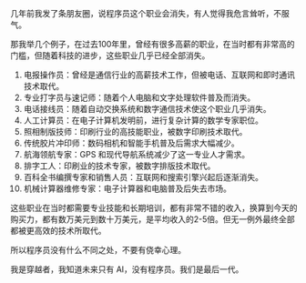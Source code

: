 几年前我发了条朋友圈，说程序员这个职业会消失，有人觉得我危言耸听，不服气。

那我举几个例子，在过去100年里，曾经有很多高薪的职业，在当时都有非常高的门槛，但随着科技的进步，这些职业几乎已经全部消失。

1. 电报操作员：曾经是通信行业的高薪技术工作，但被电话、互联网和即时通讯技术取代。  
2. 专业打字员与速记师：随着个人电脑和文字处理软件普及而消失。  
3. 电话接线员：随着自动交换系统和数字通信技术使这个职业几乎消失。  
4. 人工计算员：在电子计算机发明前，进行复杂计算的数学专家职位。  
5. 照相制版技师：印刷行业的高技能职业，被数字印刷技术取代。  
6. 传统胶片冲印师：数码相机和智能手机普及后需求大幅减少。  
7. 航海领航专家：GPS 和现代导航系统减少了这一专业人才需求。  
8. 排字工人：印刷业的技术专家，被数字排版技术取代。  
9. 百科全书编撰专家和销售人员：互联网和搜索引擎兴起后逐渐消失。  
10. 机械计算器维修专家：电子计算器和电脑普及后失去市场。  

这些职业在当时都需要专业技能和长期培训，都有非常不错的收入，换算到今天的购买力，都有数万美元到数十万美元，是平均收入的2-5倍。但无一例外最终全部都被更高效的技术所取代。

所以程序员没有什么不同之处，不要有侥幸心理。

我是穿越者，我知道未来只有 AI，没有程序员。我们是最后一代。
